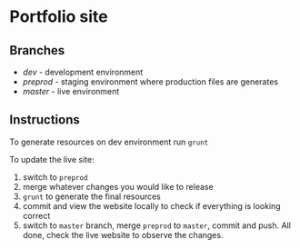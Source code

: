# Portfolio site

## Branches

* *dev* - development environment
* *preprod* - staging environment where production files are generates
* *master* - live environment

## Instructions

To generate resources on dev environment run `grunt`

To update the live site:

1. switch to `preprod`
2. merge whatever changes you would like to release
3. `grunt` to generate the final resources
4. commit and view the website locally to check if everything is looking correct
5. switch to `master` branch, merge `preprod` to `master`, commit and push. All done, check the live website to observe the changes.
